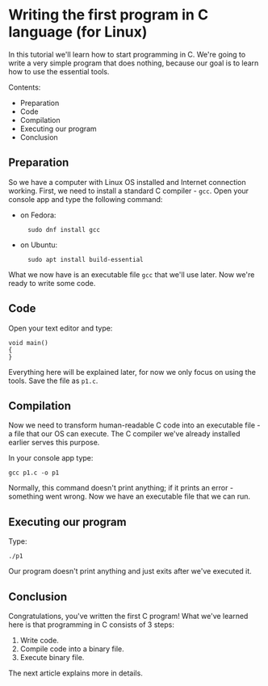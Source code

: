 # Writing the first program in C language (for Linux)

In this tutorial we'll learn how to start programming in C.
We're going to write a very simple program that does nothing, because our goal is to learn how to use the essential tools.

Contents:

* Preparation
* Code
* Compilation
* Executing our program
* Conclusion


## Preparation

So we have a computer with Linux OS installed and Internet connection working.
First, we need to install a standard C compiler - `gcc`.
Open your console app and type the following command:

* on Fedora:

		sudo dnf install gcc

* on Ubuntu:

		sudo apt install build-essential

What we now have is an executable file `gcc` that we'll use later.
Now we're ready to write some code.


## Code

Open your text editor and type:

	void main()
	{
	}

Everything here will be explained later, for now we only focus on using the tools.
Save the file as `p1.c`.


## Compilation

Now we need to transform human-readable C code into an executable file - a file that our OS can execute.
The C compiler we've already installed earlier serves this purpose.

In your console app type:

	gcc p1.c -o p1

Normally, this command doesn't print anything;  if it prints an error - something went wrong.
Now we have an executable file that we can run.


## Executing our program

Type:

	./p1

Our program doesn't print anything and just exits after we've executed it.


## Conclusion

Congratulations, you've written the first C program!
What we've learned here is that programming in C consists of 3 steps:

1. Write code.
2. Compile code into a binary file.
3. Execute binary file.

The next article explains more in details.
